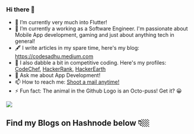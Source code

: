 ### Hi there 👋

- 🔭 I’m currently very much into Flutter!
- 🌱 I’m currently a working as a Software Engineer. I'm passionate about Mobile App development, gaming and just about anything tech in general!
- 🖋 I write articles in my spare time, here's my blog: https://codesadhu.medium.com
- 🌱 I also dabble a bit in competitive coding. Here's my profiles: [CodeChef](https://www.codechef.com/users/codesadhu), [HackerRank](https://www.hackerrank.com/CodeSadhu), [HackerEarth](https://www.hackerearth.com/@patwardhanatharva6)
- 💬 Ask me about App Development!
- 📫 How to reach me: [Shoot a mail anytime!](patwardhanatharva6@gmail.com)
- ⚡ Fun fact: The animal in the Github Logo is an Octo-puss! Get it? :grinning:

<img src = "https://github-readme-stats.vercel.app/api?username=codesadhu&&show_icons=true&title_color=ffffff&icon_color=FCD581&text_color=50B2C0&bg_color=201E1F">

<!--
**CodeSadhu/CodeSadhu** is a ✨ _special_ ✨ repository because its `README.md` (this file) appears on your GitHub profile.

Here are some ideas to get you started:

- 🔭 I’m currently working on ...
- 🌱 I’m currently learning ...
- 👯 I’m looking to collaborate on ...
- 🤔 I’m looking for help with ...
- 💬 Ask me about ...
- 📫 How to reach me: ...
- 😄 Pronouns: ...
- ⚡ Fun fact: ...
-->

## Find my Blogs on Hashnode below 👇🏼

<!-- HASHNODE_BLOG:START -->
<!-- HASHNODE_BLOG:END -->